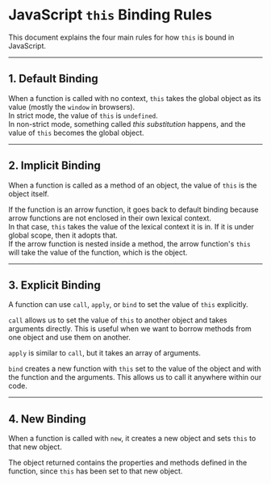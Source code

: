# JavaScript `this` Binding Rules

This document explains the four main rules for how `this` is bound in JavaScript.

---

## 1. Default Binding
When a function is called with no context, `this` takes the global object as its value (mostly the `window` in browsers).  
In strict mode, the value of `this` is `undefined`.  
In non-strict mode, something called *this substitution* happens, and the value of `this` becomes the global object.

---

## 2. Implicit Binding
When a function is called as a method of an object, the value of `this` is the object itself.  

If the function is an arrow function, it goes back to default binding because arrow functions are not enclosed in their own lexical context.  
In that case, `this` takes the value of the lexical context it is in. If it is under global scope, then it adopts that.  
If the arrow function is nested inside a method, the arrow function's `this` will take the value of the function, which is the object.

---

## 3. Explicit Binding
A function can use `call`, `apply`, or `bind` to set the value of `this` explicitly.  

`call` allows us to set the value of `this` to another object and takes arguments directly. This is useful when we want to borrow methods from one object and use them on another.  

`apply` is similar to `call`, but it takes an array of arguments.  

`bind` creates a new function with `this` set to the value of the object and with the function and the arguments. This allows us to call it anywhere within our code.

---

## 4. New Binding
When a function is called with `new`, it creates a new object and sets `this` to that new object.  

The object returned contains the properties and methods defined in the function, since `this` has been set to that new object.
